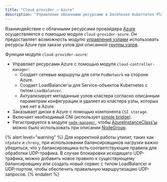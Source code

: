 ```yaml
---
title: "Cloud provider — Azure"
description: "Управление облачными ресурсами в Deckhouse Kubernetes Platform с помощью Microsoft Azure."
---
```


Взаимодействие с облачными ресурсами провайдера [Azure](https://portal.azure.com/) осуществляется с помощью модуля `cloud-provider-azure`. Он предоставляет возможность модулю [управления узлами](../../modules/node-manager/) использовать ресурсы Azure при заказе узлов для описанной [группы узлов](../../modules/node-manager/cr.html#nodegroup).

Функции модуля `cloud-provider-azure`:

- Управляет ресурсами Azure с помощью модуля `cloud-controller-manager`:
  - Создает сетевые маршруты для сети `PodNetwork` на стороне Azure.
  - Создает LoadBalancer'ы для Service-объектов Kubernetes с типом `LoadBalancer`.
  - Актуализирует метаданные узлов кластера согласно описанным параметрам конфигурации и удаляет из кластера узлы, которых уже нет в Azure.
- Заказывает диски в Azure с помощью компонента `CSI storage`.
- Включает необходимый CNI (использует [simple bridge](../../modules/cni-simple-bridge/)).
- Регистрируется в модуле [`node-manager`](../../modules/node-manager/), чтобы [AzureInstanceClass'ы](cr.html#azureinstanceclass) можно было использовать при описании [NodeGroup](../../modules/node-manager/cr.html#nodegroup).

{% alert level="warning" %}
Для корректной работы утилит, таких как `ntpdate` и `chrony`, при использовании балансировщиков нагрузки важно убедиться, что у балансировщика есть соответствующие правила для обработки UDP-трафика. В случае блокировки исходящего UDP-трафика, можно добавить новое правило к существующему балансировщику или создать новый сервис с типом LoadBalancer и UDP-портом, чтобы обеспечить правильную маршрутизацию UDP-запросов.
{% endalert %}
